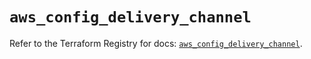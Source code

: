 # `aws_config_delivery_channel`

Refer to the Terraform Registry for docs: [`aws_config_delivery_channel`](https://registry.terraform.io/providers/hashicorp/aws/5.78.0/docs/resources/config_delivery_channel).
